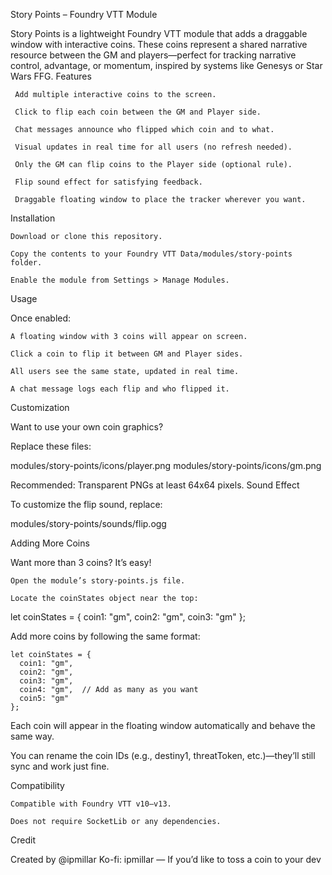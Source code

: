 Story Points – Foundry VTT Module

Story Points is a lightweight Foundry VTT module that adds a draggable window with interactive coins. These coins represent a shared narrative resource between the GM and players—perfect for tracking narrative control, advantage, or momentum, inspired by systems like Genesys or Star Wars FFG.
Features

     Add multiple interactive coins to the screen.

     Click to flip each coin between the GM and Player side.

     Chat messages announce who flipped which coin and to what.

     Visual updates in real time for all users (no refresh needed).

     Only the GM can flip coins to the Player side (optional rule).

     Flip sound effect for satisfying feedback.

     Draggable floating window to place the tracker wherever you want.

 Installation

    Download or clone this repository.

    Copy the contents to your Foundry VTT Data/modules/story-points folder.

    Enable the module from Settings > Manage Modules.

 Usage

Once enabled:

    A floating window with 3 coins will appear on screen.

    Click a coin to flip it between GM and Player sides.

    All users see the same state, updated in real time.

    A chat message logs each flip and who flipped it.

 Customization

Want to use your own coin graphics?

Replace these files:

modules/story-points/icons/player.png
modules/story-points/icons/gm.png

 Recommended: Transparent PNGs at least 64x64 pixels.
 Sound Effect

To customize the flip sound, replace:

modules/story-points/sounds/flip.ogg

 Adding More Coins

Want more than 3 coins? It’s easy!

    Open the module’s story-points.js file.

    Locate the coinStates object near the top:

let coinStates = {
  coin1: "gm",
  coin2: "gm",
  coin3: "gm"
};

Add more coins by following the same format:

    let coinStates = {
      coin1: "gm",
      coin2: "gm",
      coin3: "gm",
      coin4: "gm",  // Add as many as you want
      coin5: "gm"
    };

Each coin will appear in the floating window automatically and behave the same way.

 You can rename the coin IDs (e.g., destiny1, threatToken, etc.)—they’ll still sync and work just fine.

 Compatibility

    Compatible with Foundry VTT v10–v13.

    Does not require SocketLib or any dependencies.

 Credit

Created by @ipmillar
Ko-fi: ipmillar — If you’d like to toss a coin to your dev 
